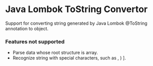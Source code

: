 # Java Lombok ToString Convertor
Support for converting string generated by Java Lombok @ToString annotation to object.

### Features not supported
 - Parse data whose root structure is array.
 - Recognize string with special characters, such as , ) ].
